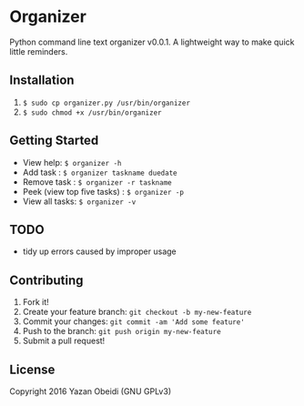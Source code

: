 # **Organizer**

Python command line text organizer v0.0.1. A lightweight way to make quick little reminders.

## Installation

1. ```$ sudo cp organizer.py /usr/bin/organizer```
2. ```$ sudo chmod +x /usr/bin/organizer```

## Getting Started

- View help: ```$ organizer -h```
- Add task : ```$ organizer taskname duedate```
- Remove task : ```$ organizer -r taskname```
- Peek (view top five tasks) : ```$ organizer -p```
- View all tasks: ```$ organizer -v```

## TODO
- tidy up errors caused by improper usage

## Contributing
1. Fork it!
2. Create your feature branch: `git checkout -b my-new-feature`
3. Commit your changes: `git commit -am 'Add some feature'`
4. Push to the branch: `git push origin my-new-feature`
5. Submit a pull request!

## License

Copyright 2016 Yazan Obeidi (GNU GPLv3)
